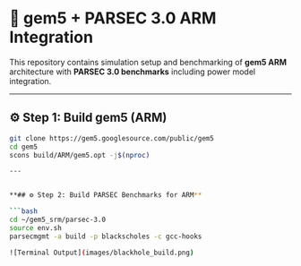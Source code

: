 # 🚀 gem5 + PARSEC 3.0 ARM Integration

This repository contains simulation setup and benchmarking of **gem5 ARM** architecture with **PARSEC 3.0 benchmarks** including power model integration.

---

## ⚙️  Step 1: Build gem5 (ARM)

```bash
git clone https://gem5.googlesource.com/public/gem5
cd gem5
scons build/ARM/gem5.opt -j$(nproc)

---


**## ⚙️ Step 2: Build PARSEC Benchmarks for ARM**

```bash
cd ~/gem5_srm/parsec-3.0
source env.sh
parsecmgmt -a build -p blackscholes -c gcc-hooks

![Terminal Output](images/blackhole_build.png)








